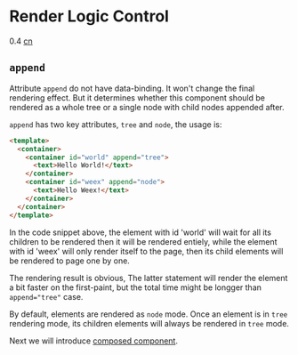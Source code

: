 # Render Logic Control
<span class="weex-version">0.4</span>
<a href="https://github.com/weexteam/article/issues/7"  class="weex-translate">cn</a>

## `append`

Attribute `append` do not have data-binding. It won't change the final rendering effect. But it determines whether this component should be rendered as a whole tree or a single node with child nodes appended after.

`append` has two key attributes, `tree` and `node`, the usage is:

```html
<template>
  <container>
    <container id="world" append="tree">
      <text>Hello World!</text>
    </container>
    <container id="weex" append="node">
      <text>Hello Weex!</text>
    </container>
  </container>
</template>
```

In the code snippet above, the element with id 'world' will wait for all its children to be rendered then it will be rendered entiely, while the element with id 'weex' will only render itself to the page, then its child elements will be rendered to page one by one.

The rendering result is obvious, The latter statement will render the element a bit faster on the first-paint, but the total time might be longger than `append="tree"` case.

By default, elements are rendered as `node` mode. Once an element is in `tree` rendering mode, its children elements will always be rendered in `tree` mode.

Next we will introduce [composed component](./composed-component.md).

